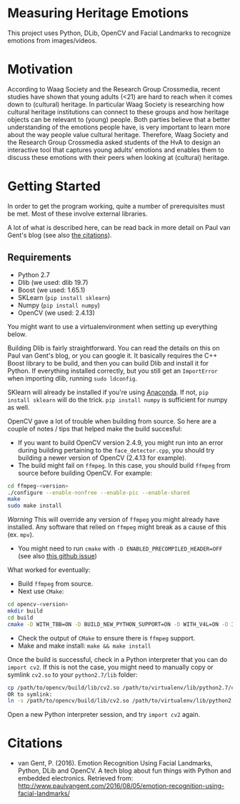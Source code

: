 # Measuring Heritage Emotions

This project uses Python, DLib, OpenCV and Facial Landmarks to recognize emotions from images/videos.

# Motivation

According to Waag Society and the Research Group Crossmedia, recent studies have shown that
young adults (<21) are hard to reach when it comes down to (cultural) heritage. In particular Waag
Society is researching how cultural heritage institutions can connect to these groups and how heritage
objects can be relevant to (young) people. Both parties believe that a better understanding of the
emotions people have, is very important to learn more about the way people value cultural heritage.
Therefore, Waag Society and the Research Group Crossmedia asked students of the HvA to design
an interactive tool that captures young adults’ emotions and enables them to discuss these emotions
with their peers when looking at (cultural) heritage.

# Getting Started

In order to get the program working, quite a number of prerequisites must be met. Most of these involve external libraries.

A lot of what is described here, can be read back in more detail on Paul van Gent's blog (see also [the citations](#citations)).

## Requirements

- Python 2.7
- Dlib (we used: dlib 19.7)
- Boost (we used: 1.65.1)
- SKLearn (`pip install sklearn`)
- Numpy (`pip install numpy`)
- OpenCV (we used: 2.4.13)

You might want to use a virtualenvironment when setting up everything below.

Building Dlib is fairly straightforward. You can read the details on this on Paul van Gent's blog, or you can google it. It basically requires the C++ Boost library to be build, and then you can build Dlib and install it for Python. If everything installed correctly, but you still get an `ImportError` when importing dlib, running `sudo ldconfig`. 

SKlearn will already be installed if you're using [Anaconda](https://www.anaconda.com/). If not, `pip install sklearn` will do the trick. `pip install numpy` is sufficient for numpy as well.

OpenCV gave a lot of trouble when building from source. So here are a couple of notes / tips that helped make the build succesful:
- If you want to build OpenCV version 2.4.9, you might run into an error during building pertaining to the `face_detector.cpp`, you should try building a newer version of OpenCV (2.4.13 for example).
- The build might fail on `ffmpeg`. In this case, you should build `ffmpeg` from source before building OpenCV. For example:
```bash
cd ffmpeg-<version>
./configure --enable-nonfree --enable-pic --enable-shared
make
sudo make install
```
*Warning* This will override any version of `ffmpeg` you might already have installed. Any software that relied on `ffmpeg` might break as a cause of this (ex. `mpv`).
- You might need to run `cmake` with `-D ENABLED_PRECOMPILED_HEADER=OFF` (see also [this github issue](https://github.com/opencv/opencv/issues/8878))

What worked for eventually:

- Build `ffmpeg` from source.
- Next use `CMake`:
```bash
cd opencv-<version>
mkdir build
cd build
cmake -D WITH_TBB=ON -D BUILD_NEW_PYTHON_SUPPORT=ON -D WITH_V4L=ON -D INSTALL_C_EXAMPLE=ON -D INSTALL_PYTHON_EXAMPLES=ON -D BUILD_EXAMPLES=ON -D WITH_QT=ON -D WITH_OPENGL=ON -D WITH_VTK=ON -D CMAKE_BUILD_TYPE=RELEASE -D CMAKE_INSTALL_PREFIX=/usr/local -D ENABLE_PRECOMPILED_HEADERS=OFF -fPIC ..
```
- Check the output of `CMake` to ensure there is `ffmpeg` support.
- Make and make install: `make && make install`

Once the build is successful, check in a Python interpreter that you can do `import cv2`. If this is not the case, you might need to manually copy or symlink `cv2.so` to your `python2.7/lib` folder:
```bash
cp /path/to/opencv/build/lib/cv2.so /path/to/virtualenv/lib/python2.7/cv2.so
OR to symlink:
ln -s /path/to/opencv/build/lib/cv2.so /path/to/virtualenv/lib/python2.7/cv2.so
```
Open a new Python interpreter session, and try `import cv2` again.

# Citations

- van Gent, P. (2016). Emotion Recognition Using Facial Landmarks, Python, DLib and OpenCV. A tech blog about fun things with Python and embedded electronics. Retrieved from: http://www.paulvangent.com/2016/08/05/emotion-recognition-using-facial-landmarks/


